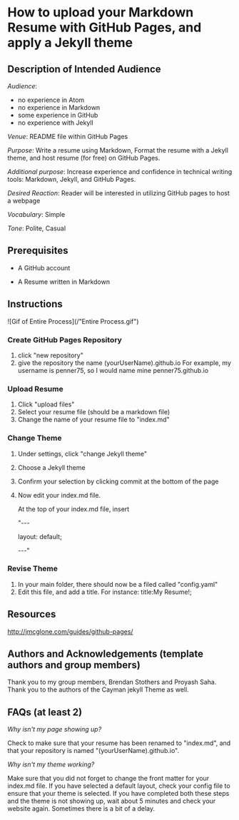 # How to upload your Markdown Resume with GitHub Pages, and apply a Jekyll theme

## Description of Intended Audience

*Audience*:

- no experience in Atom
- no experience in Markdown
- some experience in GitHub
- no experience with Jekyll

*Venue*: README file within GitHub Pages

*Purpose*: Write a resume using Markdown, Format the resume with a Jekyll theme, and host resume (for free) on GitHub Pages.

*Additional purpose*: Increase experience and confidence in technical writing tools: Markdown, Jekyll, and GitHub Pages.

*Desired Reaction*: Reader will be interested in utilizing GitHub pages to host a webpage

*Vocabulary*: Simple

*Tone*: Polite, Casual

## Prerequisites

- A GitHub account

- A Resume written in Markdown

## Instructions

![Gif of Entire Process](/"Entire Process.gif")

### Create GitHub Pages Repository

1. click "new repository"
2. give the repository the name (yourUserName).github.io For example, my username is penner75, so I would name mine penner75.github.io

### Upload Resume

1. Click "upload files"
2. Select your resume file (should be a markdown file)
3. Change the name of your resume file to "index.md"

### Change Theme

1. Under settings, click "change Jekyll theme"

2. Choose a Jekyll theme

3. Confirm your selection by clicking commit at the bottom of the page

4. Now edit your index.md file.

   At the top of your index.md file, insert  

   "---

   layout: default;

   ---"

### Revise Theme

1. In your main folder, there should now be a filed called "config.yaml"
2. Edit this file, and add a title. For instance: title:My Resume!;

## Resources

http://jmcglone.com/guides/github-pages/

## Authors and Acknowledgements (template authors and group members)

Thank you to my group members, Brendan Stothers and Proyash Saha. Thank you to the authors of the Cayman jekyll Theme as well.

## FAQs (at least 2)

*Why isn't my page showing up?*

Check to make sure that your resume has been renamed to "index.md", and that your repository is named "(yourUserName).github.io".

*Why isn't my theme working?*

Make sure that you did not forget to change the front matter for your index.md file. If you have selected a default layout, check your config file to ensure that your theme is selected. If you have completed both these steps and the theme is not showing up, wait about 5 minutes and check your website again. Sometimes there is a bit of a delay.
